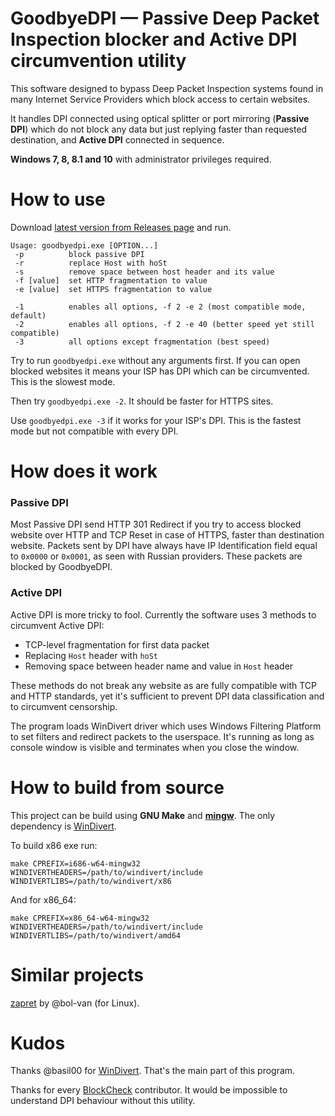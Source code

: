 GoodbyeDPI — Passive Deep Packet Inspection blocker and Active DPI circumvention utility
=========================

This software designed to bypass Deep Packet Inspection systems found in many Internet Service Providers which block access to certain websites.

It handles DPI connected using optical splitter or port mirroring (**Passive DPI**) which do not block any data but just replying faster than requested destination, and **Active DPI** connected in sequence.

**Windows 7, 8, 8.1 and 10** with administrator privileges required.

# How to use

Download [latest version from Releases page](https://github.com/ValdikSS/GoodbyeDPI/releases) and run.

```
Usage: goodbyedpi.exe [OPTION...]
 -p          block passive DPI
 -r          replace Host with hoSt
 -s          remove space between host header and its value
 -f [value]  set HTTP fragmentation to value
 -e [value]  set HTTPS fragmentation to value

 -1          enables all options, -f 2 -e 2 (most compatible mode, default)
 -2          enables all options, -f 2 -e 40 (better speed yet still compatible)
 -3          all options except fragmentation (best speed)
```

Try to run `goodbyedpi.exe` without any arguments first. If you can open blocked websites it means your ISP has DPI which can be circumvented. This is the slowest mode.

Then try `goodbyedpi.exe -2`. It should be faster for HTTPS sites.

Use `goodbyedpi.exe -3` if it works for your ISP's DPI. This is the fastest mode but not compatible with every DPI.

# How does it work

### Passive DPI

Most Passive DPI send HTTP 301 Redirect if you try to access blocked website over HTTP and TCP Reset in case of HTTPS, faster than destination website. Packets sent by DPI have always have IP Identification field equal to `0x0000` or `0x0001`, as seen with Russian providers. These packets are blocked by GoodbyeDPI.

### Active DPI

Active DPI is more tricky to fool. Currently the software uses 3 methods to circumvent Active DPI:

* TCP-level fragmentation for first data packet
* Replacing `Host` header with `hoSt`
* Removing space between header name and value in `Host` header

These methods do not break any website as are fully compatible with TCP and HTTP standards, yet it's sufficient to prevent DPI data classification and to circumvent censorship.

The program loads WinDivert driver which uses Windows Filtering Platform to set filters and redirect packets to the userspace. It's running as long as console window is visible and terminates when you close the window.

# How to build from source

This project can be build using **GNU Make** and [**mingw**](https://mingw-w64.org). The only dependency is [WinDivert](https://github.com/basil00/Divert).

To build x86 exe run:

`make CPREFIX=i686-w64-mingw32 WINDIVERTHEADERS=/path/to/windivert/include WINDIVERTLIBS=/path/to/windivert/x86`

And for x86_64:

`make CPREFIX=x86_64-w64-mingw32 WINDIVERTHEADERS=/path/to/windivert/include WINDIVERTLIBS=/path/to/windivert/amd64`

# Similar projects

[zapret](https://github.com/bol-van/zapret) by @bol-van (for Linux).

# Kudos

Thanks @basil00 for [WinDivert](https://github.com/basil00/Divert). That's the main part of this program.

Thanks for every [BlockCheck](https://github.com/ValdikSS/blockcheck) contributor. It would be impossible to understand DPI behaviour without this utility.
